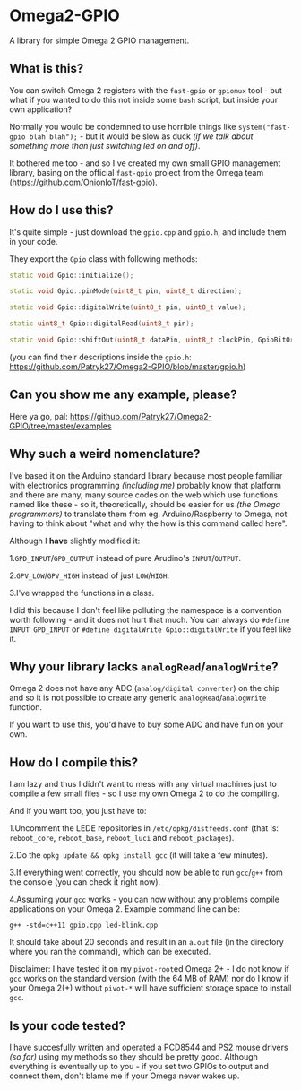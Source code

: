# Omega2-GPIO

A library for simple Omega 2 GPIO management.

## What is this?

You can switch Omega 2 registers with the `fast-gpio` or `gpiomux` tool - but what if you wanted to do this not inside some `bash` script, but inside your own application?

Normally you would be condemned to use horrible things like `system("fast-gpio blah blah");` - but it would be slow as duck *(if we talk about something more than just switching led on and off)*.

It bothered me too - and so I've created my own small GPIO management library, basing on the official `fast-gpio` project from the Omega team
(https://github.com/OnionIoT/fast-gpio).

## How do I use this?

It's quite simple - just download the `gpio.cpp` and `gpio.h`, and include them in your code.

They export the `Gpio` class with following methods:

```cpp
static void Gpio::initialize();

static void Gpio::pinMode(uint8_t pin, uint8_t direction);

static void Gpio::digitalWrite(uint8_t pin, uint8_t value);

static uint8_t Gpio::digitalRead(uint8_t pin);

static void Gpio::shiftOut(uint8_t dataPin, uint8_t clockPin, GpioBitOrder bitOrder, uint8_t value);
```

(you can find their descriptions inside the `gpio.h`: https://github.com/Patryk27/Omega2-GPIO/blob/master/gpio.h)

## Can you show me any example, please?

Here ya go, pal: https://github.com/Patryk27/Omega2-GPIO/tree/master/examples

## Why such a weird nomenclature?

I've based it on the Arduino standard library because most people familiar with electronics programming *(including me)* probably know that platform and there are many, many source codes on the web which use functions named like these - so it, theoretically, should be easier for us *(the Omega programmers)* to translate them from eg. Arduino/Raspberry to Omega, not having to think about "what and why the how is this command called here".

Although I **have** slightly modified it:

1.`GPD_INPUT`/`GPD_OUTPUT` instead of pure Arudino's `INPUT`/`OUTPUT`.

2.`GPV_LOW`/`GPV_HIGH` instead of just `LOW`/`HIGH`.

3.I've wrapped the functions in a class.

I did this because I don't feel like polluting the namespace is a convention worth following - and it does not hurt that much. You can always do `#define INPUT GPD_INPUT` or `#define digitalWrite Gpio::digitalWrite` if you feel like it.

## Why your library lacks `analogRead`/`analogWrite`?

Omega 2 does not have any ADC (`analog/digital converter`) on the chip and so it is not possible to create any generic `analogRead`/`analogWrite` function.

If you want to use this, you'd have to buy some ADC and have fun on your own.

## How do I compile this?

I am lazy and thus I didn't want to mess with any virtual machines just to compile a few small files - so I use my own Omega 2 to do the compiling.

And if you want too, you just have to:

1.Uncomment the LEDE repositories in `/etc/opkg/distfeeds.conf` (that is: `reboot_core`, `reboot_base`, `reboot_luci` and `reboot_packages`).

2.Do the `opkg update && opkg install gcc` (it will take a few minutes).

3.If everything went correctly, you should now be able to run `gcc`/`g++` from the console (you can check it right now).

4.Assuming your `gcc` works - you can now without any problems compile applications on your Omega 2. Example command line can be:
```
g++ -std=c++11 gpio.cpp led-blink.cpp
```
It should take about 20 seconds and result in an `a.out` file (in the directory where you ran the command), which can be executed.

Disclaimer: I have tested it on my `pivot-root`ed Omega 2+ - I do not know if `gcc` works on the standard version (with the 64 MB of RAM) nor do I know if your Omega 2(+) without `pivot-*` will have sufficient storage space to install `gcc`.

## Is your code tested?

I have succesfully written and operated a PCD8544 and PS2 mouse drivers *(so far)* using my methods so they should be pretty good. Although everything is eventually up to you - if you set two GPIOs to output and connect them, don't blame me if your Omega never wakes up.
